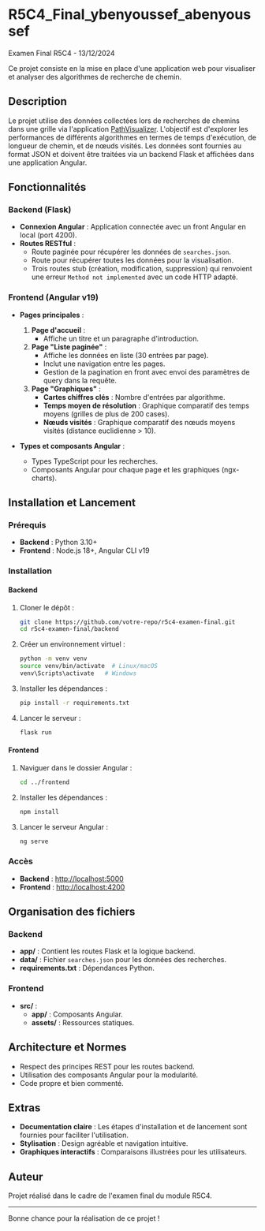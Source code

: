 # R5C4_Final_ybenyoussef_abenyoussef
Examen Final R5C4 - 13/12/2024

Ce projet consiste en la mise en place d'une application web pour visualiser et analyser des algorithmes de recherche de chemin.

## Description

Le projet utilise des données collectées lors de recherches de chemins dans une grille via l'application [PathVisualizer](https://tlouvet.github.io/PathVisualizer/). L'objectif est d'explorer les performances de différents algorithmes en termes de temps d'exécution, de longueur de chemin, et de nœuds visités. Les données sont fournies au format JSON et doivent être traitées via un backend Flask et affichées dans une application Angular.

## Fonctionnalités

### Backend (Flask)
- **Connexion Angular** : Application connectée avec un front Angular en local (port 4200).
- **Routes RESTful** :
  - Route paginée pour récupérer les données de `searches.json`.
  - Route pour récupérer toutes les données pour la visualisation.
  - Trois routes stub (création, modification, suppression) qui renvoient une erreur `Method not implemented` avec un code HTTP adapté.

### Frontend (Angular v19)
- **Pages principales** :
  1. **Page d'accueil** :
     - Affiche un titre et un paragraphe d'introduction.
  2. **Page "Liste paginée"** :
     - Affiche les données en liste (30 entrées par page).
     - Inclut une navigation entre les pages.
     - Gestion de la pagination en front avec envoi des paramètres de query dans la requête.
  3. **Page "Graphiques"** :
     - **Cartes chiffres clés** : Nombre d'entrées par algorithme.
     - **Temps moyen de résolution** : Graphique comparatif des temps moyens (grilles de plus de 200 cases).
     - **Nœuds visités** : Graphique comparatif des nœuds moyens visités (distance euclidienne > 10).

- **Types et composants Angular** :
  - Types TypeScript pour les recherches.
  - Composants Angular pour chaque page et les graphiques (ngx-charts).

## Installation et Lancement

### Prérequis
- **Backend** : Python 3.10+
- **Frontend** : Node.js 18+, Angular CLI v19

### Installation

#### Backend
1. Cloner le dépôt :
   ```bash
   git clone https://github.com/votre-repo/r5c4-examen-final.git
   cd r5c4-examen-final/backend
   ```
2. Créer un environnement virtuel :
   ```bash
   python -m venv venv
   source venv/bin/activate  # Linux/macOS
   venv\Scripts\activate   # Windows
   ```
3. Installer les dépendances :
   ```bash
   pip install -r requirements.txt
   ```
4. Lancer le serveur :
   ```bash
   flask run
   ```

#### Frontend
1. Naviguer dans le dossier Angular :
   ```bash
   cd ../frontend
   ```
2. Installer les dépendances :
   ```bash
   npm install
   ```
3. Lancer le serveur Angular :
   ```bash
   ng serve
   ```

### Accès
- **Backend** : [http://localhost:5000](http://localhost:5000)
- **Frontend** : [http://localhost:4200](http://localhost:4200)

## Organisation des fichiers

### Backend
- **app/** : Contient les routes Flask et la logique backend.
- **data/** : Fichier `searches.json` pour les données des recherches.
- **requirements.txt** : Dépendances Python.

### Frontend
- **src/** :
  - **app/** : Composants Angular.
  - **assets/** : Ressources statiques.

## Architecture et Normes
- Respect des principes REST pour les routes backend.
- Utilisation des composants Angular pour la modularité.
- Code propre et bien commenté.

## Extras
- **Documentation claire** : Les étapes d'installation et de lancement sont fournies pour faciliter l'utilisation.
- **Stylisation** : Design agréable et navigation intuitive.
- **Graphiques interactifs** : Comparaisons illustrées pour les utilisateurs.

## Auteur
Projet réalisé dans le cadre de l'examen final du module R5C4.

---

Bonne chance pour la réalisation de ce projet !

